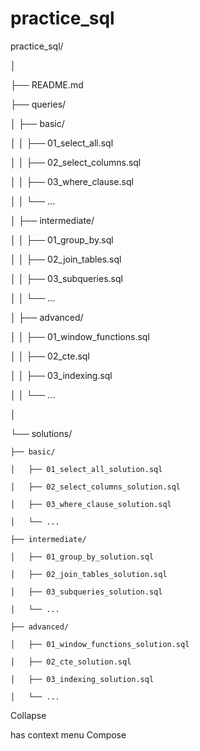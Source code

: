 # practice_sql
practice_sql/

│

├── README.md

├── queries/

│   ├── basic/

│   │   ├── 01_select_all.sql

│   │   ├── 02_select_columns.sql

│   │   ├── 03_where_clause.sql

│   │   └── ...

│   ├── intermediate/

│   │   ├── 01_group_by.sql

│   │   ├── 02_join_tables.sql

│   │   ├── 03_subqueries.sql

│   │   └── ...

│   ├── advanced/

│   │   ├── 01_window_functions.sql

│   │   ├── 02_cte.sql

│   │   ├── 03_indexing.sql

│   │   └── ...

│

└── solutions/

    ├── basic/

    │   ├── 01_select_all_solution.sql

    │   ├── 02_select_columns_solution.sql

    │   ├── 03_where_clause_solution.sql

    │   └── ...

    ├── intermediate/

    │   ├── 01_group_by_solution.sql

    │   ├── 02_join_tables_solution.sql

    │   ├── 03_subqueries_solution.sql

    │   └── ...

    ├── advanced/

    │   ├── 01_window_functions_solution.sql

    │   ├── 02_cte_solution.sql

    │   ├── 03_indexing_solution.sql

    │   └── ...
Collapse

has context menu
Compose